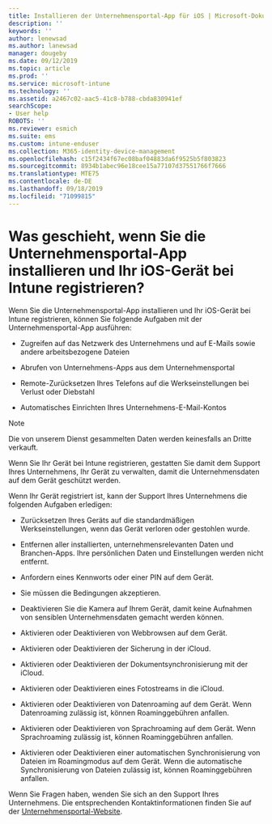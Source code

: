 ```yaml
---
title: Installieren der Unternehmensportal-App für iOS | Microsoft-Dokumentation
description: ''
keywords: ''
author: lenewsad
ms.author: lanewsad
manager: dougeby
ms.date: 09/12/2019
ms.topic: article
ms.prod: ''
ms.service: microsoft-intune
ms.technology: ''
ms.assetid: a2467c02-aac5-41c8-b788-cbda830941ef
searchScope:
- User help
ROBOTS: ''
ms.reviewer: esmich
ms.suite: ems
ms.custom: intune-enduser
ms.collection: M365-identity-device-management
ms.openlocfilehash: c15f2434f67ec08baf04883da6f9525b5f803823
ms.sourcegitcommit: 8934b1abec96e18cee15a77107d37551766f7666
ms.translationtype: MTE75
ms.contentlocale: de-DE
ms.lasthandoff: 09/18/2019
ms.locfileid: "71099815"
---
```

# <a name="what-happens-if-you-install-the-company-portal-app-and-enroll-your-ios-device-in-intune"></a>Was geschieht, wenn Sie die Unternehmensportal-App installieren und Ihr iOS-Gerät bei Intune registrieren?

Wenn Sie die Unternehmensportal-App installieren und Ihr iOS-Gerät bei Intune registrieren, können Sie folgende Aufgaben mit der Unternehmensportal-App ausführen:

- Zugreifen auf das Netzwerk des Unternehmens und auf E-Mails sowie andere arbeitsbezogene Dateien

- Abrufen von Unternehmens-Apps aus dem Unternehmensportal

- Remote-Zurücksetzen Ihres Telefons auf die Werkseinstellungen bei Verlust oder Diebstahl

- Automatisches Einrichten Ihres Unternehmens-E-Mail-Kontos

> [!NOTE]
> Die von unserem Dienst gesammelten Daten werden keinesfalls an Dritte verkauft.  

Wenn Sie Ihr Gerät bei Intune registrieren, gestatten Sie damit dem Support Ihres Unternehmens, Ihr Gerät zu verwalten, damit die Unternehmensdaten auf dem Gerät geschützt werden.  

Wenn Ihr Gerät registriert ist, kann der Support Ihres Unternehmens die folgenden Aufgaben erledigen:

- Zurücksetzen Ihres Geräts auf die standardmäßigen Werkseinstellungen, wenn das Gerät verloren oder gestohlen wurde.

- Entfernen aller installierten, unternehmensrelevanten Daten und Branchen-Apps. Ihre persönlichen Daten und Einstellungen werden nicht entfernt.

- Anfordern eines Kennworts oder einer PIN auf dem Gerät.

- Sie müssen die Bedingungen akzeptieren.

- Deaktivieren Sie die Kamera auf Ihrem Gerät, damit keine Aufnahmen von sensiblen Unternehmensdaten gemacht werden können.

- Aktivieren oder Deaktivieren von Webbrowsen auf dem Gerät.

- Aktivieren oder Deaktivieren der Sicherung in der iCloud.

- Aktivieren oder Deaktivieren der Dokumentsynchronisierung mit der iCloud.

- Aktivieren oder Deaktivieren eines Fotostreams in die iCloud.

- Aktivieren oder Deaktivieren von Datenroaming auf dem Gerät. Wenn Datenroaming zulässig ist, können Roaminggebühren anfallen.

- Aktivieren oder Deaktivieren von Sprachroaming auf dem Gerät. Wenn Sprachroaming zulässig ist, können Roaminggebühren anfallen.

- Aktivieren oder Deaktivieren einer automatischen Synchronisierung von Dateien im Roamingmodus auf dem Gerät. Wenn die automatische Synchronisierung von Dateien zulässig ist, können Roaminggebühren anfallen.



Wenn Sie Fragen haben, wenden Sie sich an den Support Ihres Unternehmens. Die entsprechenden Kontaktinformationen finden Sie auf der [Unternehmensportal-Website](https://go.microsoft.com/fwlink/?linkid=2010980).
